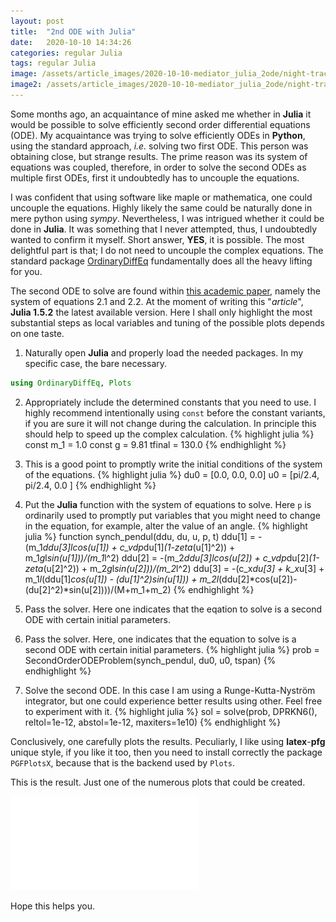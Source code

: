 ```yaml
---
layout: post
title:  "2nd ODE with Julia"
date:   2020-10-10 14:34:26
categories: regular Julia
tags: regular Julia
image: /assets/article_images/2020-10-10-mediator_julia_2ode/night-track.JPG
image2: /assets/article_images/2020-10-10-mediator_julia_2ode/night-track-mobile.JPG
---
```

Some months ago, an acquaintance of mine asked me whether in **Julia** it would be possible to solve efficiently second order differential equations (ODE). My acquaintance was trying to solve efficiently ODEs in **Python**, using the standard approach, *i.e.* solving two first ODE. This person was obtaining close, but strange results. The prime reason was its system of equations was coupled, therefore, in order to solve the second ODEs as multiple first ODEs, first it undoubtedly has to uncouple the equations.

I was confident that using software like maple or mathematica, one could uncouple the equations. Highly likely the same could be naturally done in mere python using *sympy*. Nevertheless, I was intrigued whether it could be done in **Julia**. It was something that I never attempted, thus, I undoubtedly wanted to confirm it myself. Short answer, **YES**, it is possible. The most delightful part is that; I do not need to uncouple the complex equations. The standard package [OrdinaryDiffEq][1ODE] fundamentally does all the heavy lifting for you.

The second ODE to solve are found within [this academic paper][paper], namely the system of equations 2.1 and 2.2. At the moment of writing this "*article*", **Julia 1.5.2** the latest available version. Here I shall only highlight the most substantial steps as local variables and tuning of the possible plots depends on one taste.

1. Naturally open **Julia** and properly load the needed packages. In my specific case, the bare necessary.
```julia
using OrdinaryDiffEq, Plots
```

2. Appropriately include the determined constants that you need to use. I highly recommend intentionally using `const` before the constant variants, if you are sure it will not change during the calculation. In principle this should help to speed up the complex calculation.
{% highlight julia %}
const m_1 = 1.0
const g = 9.81
tfinal = 130.0
{% endhighlight %}

3. This is a good point to promptly write the initial conditions of the system of the equations.
{% highlight julia %}
du0 = [0.0, 0.0, 0.0]
u0 = [pi/2.4, pi/2.4, 0.0 ]
{% endhighlight %}

4. Put the **Julia** function with the system of equations to solve. Here `p` is ordinarily used to promptly put variables that you might need to change in the equation, for example, alter the value of an angle.
{% highlight julia %}
function synch_pendul(ddu, du, u, p, t)
    ddu[1] =  -(m_1*ddu[3]*l*cos(u[1]) + c_vdp*du[1]*(1-zeta*(u[1]^2)) +
              m_1*g*l*sin(u[1]))/(m_1*l^2)
    ddu[2] =  -(m_2*ddu[3]*l*cos(u[2]) + c_vdp*du[2]*(1-zeta*(u[2]^2)) +
              m_2*g*l*sin(u[2]))/(m_2*l^2)
    ddu[3] =  -(c_x*du[3] + k_x*u[3] + m_1*l*(ddu[1]*cos(u[1])
                                           - (du[1]^2)*sin(u[1])) +
              m_2*l*(ddu[2]*cos(u[2])-(du[2]^2)*sin(u[2])))/(M+m_1+m_2)
{% endhighlight %}

5. Pass the solver. Here one indicates that the eqation to solve is a second ODE with certain initial parameters.
5. Pass the solver. Here, one indicates that the equation to solve is a second ODE with certain initial parameters.
{% highlight julia %}
prob = SecondOrderODEProblem(synch_pendul, du0, u0, tspan)
{% endhighlight %}

6. Solve the second ODE. In this case I am using a Runge-Kutta-Nyström integrator, but one could experience better results using other. Feel free to experiment with it.
{% highlight julia %}
sol = solve(prob, DPRKN6(), reltol=1e-12, abstol=1e-12, maxiters=1e10)
{% endhighlight %}

Conclusively, one carefully plots the results. Peculiarly, I like using **latex**-**pfg** unique style, if you like it too, then you need to install correctly the package `PGFPlotsX`, because that is the backend used by `Plots`.


This is the result. Just one of the numerous plots that could be created.

![Time histories of almost-complete synchronization][plot]

Hope this helps you. 

 
[paper]:      http://yadda.icm.edu.pl/yadda/element/bwmeta1.element.baztech-article-BWM6-0029-0023/c/httpwww_ptmts_org_pl2012-3-kapitaniak-in.pdf
[1ODE]:       https://github.com/SciML/OrdinaryDiffEq.jl
[plot]:        /assets/article_images/2020-10-10-mediator_julia_2ode/Plot-1.pdf "Plot 1.b from the original paper"
